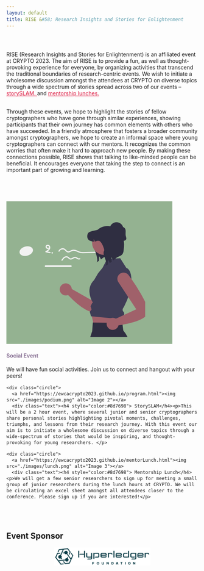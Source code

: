 ```yaml
---
layout: default
title: RISE &#58; Research Insights and Stories for Enlightenment
---
```



<div style="padding-top: 30px;"></div>




<p>
	RISE (Research Insights and Stories for Enlightenment) is an affiliated event at CRYPTO 2023. The aim of RISE is to provide a fun, as well as thought-provoking experience for everyone, by organizing activities that transcend the traditional boundaries of research-centric events. We wish to initiate a wholesome discussion amongst the attendees at CRYPTO on diverse topics through a wide spectrum of stories spread across two of our events – <a href="https://ewcacrypto2023.github.io/program.html" style="color:crimson;">storySLAM. </a>  and <a href="https://ewcacrypto2023.github.io/mentorLunch.html" style="color:crimson;">mentorship lunches. </a> <br><br>
	
Through these events, we hope to highlight the stories of fellow cryptographers who have gone through similar experiences, showing participants that their own journey has common elements with others who have succeeded. In a friendly atmosphere that fosters a broader community amongst cryptographers, we hope to create an informal space where young cryptographers can connect with our mentors. It recognizes the common worries that often make it hard to approach new people. By making these connections possible, RISE shows that talking to like-minded people can be beneficial. It encourages everyone that taking the step to connect is an important part of growing and learning.

</p>





<div style="padding-top: 60px;"></div>




 <div class="circle-container">
    <div class="circle">
      <img src="./images/lightening-2.png" alt="Image 1">
      <div class="text"><h4 style="color:#8d7698">Social Event</h4><p>We will have fun social activities. Join us to connect and hangout with your peers!</p>
</div>
    </div>

    <div class="circle">
      <a href="https://ewcacrypto2023.github.io/program.html"><img src="./images/podium.png" alt="Image 2"></a>
      <div class="text"><h4 style="color:#8d7698"> StorySLAM</h4><p>This will be a 2 hour event, where several junior and senior cryptographers share personal stories highlighting pivotal moments, challenges, triumphs, and lessons from their research journey. With this event our aim is to initiate a wholesome discussion on diverse topics through a wide-spectrum of stories that would be inspiring, and thought-provoking for young researchers. </p>
</div>
    </div>

    <div class="circle">
      <a href="https://ewcacrypto2023.github.io/mentorLunch.html"><img src="./images/lunch.png" alt="Image 3"></a>
      <div class="text"><h4 style="color:#8d7698"> Mentorship Lunch</h4><p>We will get a few senior researchers to sign up for meeting a small group of junior researchers during the lunch hours at CRYPTO. We will be circulating an excel sheet amongst all attendees closer to the conference. Please sign up if you are interested!</p>
</div>
    </div>
  </div>





<div style="padding-top: 40px;"></div>

<h2> Event Sponsor </h2>

<div style="text-align: center;">
  <img src="./images/hyperledgerfoundationLogo.png" style="width: 50%; height: auto;" alt="Hyperledger Fourndation">
</div>

<div style="padding-top: 150px;"></div>





